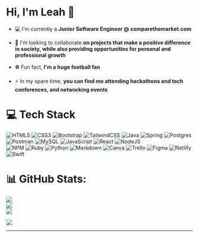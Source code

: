 

Hi, I'm Leah 👋
========================================================

- 💻 I'm currently a **Junior Software Engineer @ comparethemarket.com**

- 👯 I'm looking to collaborate **on projects that make a positive difference in society, while also providing opportunities for personal and professional growth**

- ⚽ Fun fact, **I'm a huge football fan**

- ⚡  In my spare time, **you can find me attending hackathons and tech conferences, and networking events**

# 💻 Tech Stack 
![HTML5](https://img.shields.io/badge/html5-%23E34F26.svg?style=flat&logo=html5&logoColor=white) 
![CSS3](https://img.shields.io/badge/css3-%231572B6.svg?style=flat&logo=css3&logoColor=white)
![Bootstrap](https://img.shields.io/badge/bootstrap-%23563D7C.svg?style=flat&logo=bootstrap&logoColor=white) 
![TailwindCSS](https://img.shields.io/badge/tailwindcss-%2338B2AC.svg?style=flat&logo=tailwind-css&logoColor=white)
![Java](https://img.shields.io/badge/java-%23ED8B00.svg?style=flat&logo=java&logoColor=white) 
![Spring](https://img.shields.io/badge/spring-%236DB33F.svg?style=flat&logo=spring&logoColor=white) 
![Postgres](https://img.shields.io/badge/postgres-%23316192.svg?style=flat&logo=postgresql&logoColor=white) 
![Postman](https://img.shields.io/badge/Postman-FF6C37?style=flat&logo=postman&logoColor=white)
![MySQL](https://img.shields.io/badge/mysql-%2300f.svg?style=flat&logo=mysql&logoColor=white) 
![JavaScript](https://img.shields.io/badge/javascript-%23323330.svg?style=flat&logo=javascript&logoColor=%23F7DF1E) 
![React](https://img.shields.io/badge/react-%2320232a.svg?style=flat&logo=react&logoColor=%2361DAFB) 
![NodeJS](https://img.shields.io/badge/node.js-6DA55F?style=flat&logo=node.js&logoColor=white) 	
![NPM](https://img.shields.io/badge/NPM-%23000000.svg?style=flat&logo=npm&logoColor=white) 
![Ruby](https://img.shields.io/badge/ruby-%23CC342D.svg?style=flat&logo=ruby&logoColor=white) 
![Python](https://img.shields.io/badge/python-3670A0?style=flat&logo=python&logoColor=ffdd54) 
![Markdown](https://img.shields.io/badge/markdown-%23000000.svg?style=flat&logo=markdown&logoColor=white) 
![Canva](https://img.shields.io/badge/Canva-%2300C4CC.svg?style=flat&logo=Canva&logoColor=white) 
![Trello](https://img.shields.io/badge/Trello-%23026AA7.svg?style=flat&logo=Trello&logoColor=white) 
![Figma](https://img.shields.io/badge/figma-%23F24E1E.svg?style=flat&logo=figma&logoColor=white) 
![Netlify](https://img.shields.io/badge/netlify-%23000000.svg?style=flat&logo=netlify&logoColor=#00C7B7) 
![Swift](https://img.shields.io/badge/swift-F54A2A?style=flat&logo=swift&logoColor=white)


# 📊 GitHub Stats:
![](https://github-readme-stats.vercel.app/api?username=nsleeah&theme=dark&hide_border=false&include_all_commits=false&count_private=false)<br/>
![](https://github-readme-streak-stats.herokuapp.com/?user=nsleeah&theme=dark&hide_border=false)<br/>
![](https://github-readme-stats.vercel.app/api/top-langs/?username=nsleeah&theme=dark&hide_border=false&include_all_commits=false&count_private=false&layout=compact)

[![](https://visitcount.itsvg.in/api?id=nsleeah&icon=3&color=1)](https://visitcount.itsvg.in)

---
